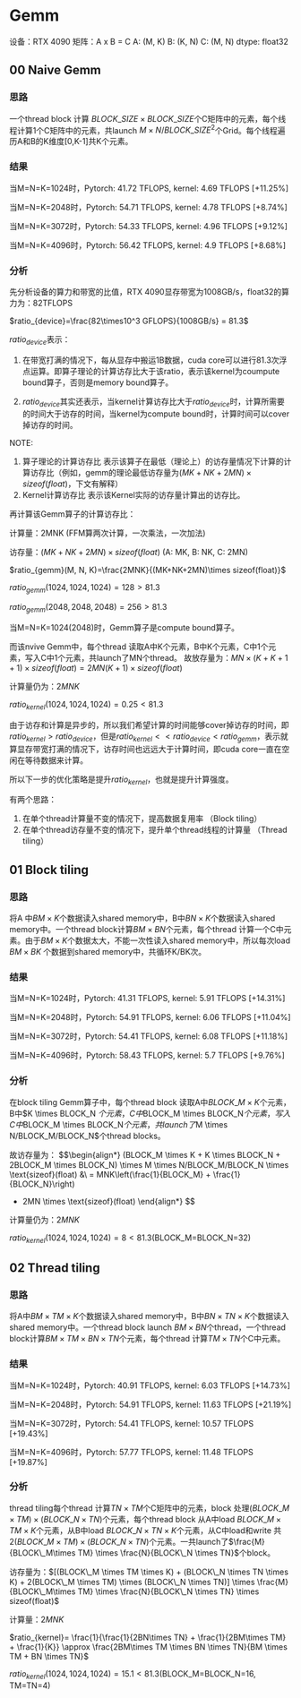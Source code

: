 # Gemm

设备：RTX 4090
矩阵：A x B = C 
A: (M, K)
B: (K, N)
C: (M, N)
dtype: float32
## 00 Naive Gemm

### 思路
一个thread block 计算 ${BLOCK\_SIZE \times BLOCK\_SIZE}$个C矩阵中的元素，每个线程计算1个C矩阵中的元素，共launch ${M\times N/ BLOCK\_SIZE^2}$个Grid。每个线程遍历A和B的K维度[0,K-1]共K个元素。

### 结果
当M=N=K=1024时，Pytorch: 41.72 TFLOPS, kernel: 4.69 TFLOPS [+11.25%]

当M=N=K=2048时，Pytorch: 54.71 TFLOPS, kernel: 4.78 TFLOPS [+8.74%]

当M=N=K=3072时，Pytorch: 54.33 TFLOPS, kernel: 4.96 TFLOPS [+9.12%]

当M=N=K=4096时，Pytorch: 56.42 TFLOPS, kernel: 4.9 TFLOPS [+8.68%]

### 分析
先分析设备的算力和带宽的比值，RTX 4090显存带宽为1008GB/s，float32的算力为：82TFLOPS

$ratio_{device}=\frac{82\times10^3 GFLOPS}{1008GB/s} = 81.3$

$ratio_{device}$表示：

1. 在带宽打满的情况下，每从显存中搬运1B数据，cuda core可以进行81.3次浮点运算。即算子理论的计算访存比大于该ratio，表示该kernel为coumpute bound算子，否则是memory bound算子。

2. $ratio_{device}$其实还表示，当kernel计算访存比大于$ratio_{device}$时，计算所需要的时间大于访存的时间，当kernel为compute bound时，计算时间可以cover掉访存的时间。

NOTE: 
1. 算子理论的计算访存比 表示该算子在最低（理论上）的访存量情况下计算的计算访存比（例如，gemm的理论最低访存量为$(MK + NK + 2MN)\times sizeof(float)$，下文有解释）
2. Kernel计算访存比 表示该Kernel实际的访存量计算出的访存比。

再计算该Gemm算子的计算访存比：

计算量：2MNK (FFM算两次计算，一次乘法，一次加法)

访存量：$(MK + NK + 2MN)\times sizeof(float)$ (A: MK, B: NK, C: 2MN)

$ratio_{gemm}(M, N, K)=\frac{2MNK}{(MK+NK+2MN)\times sizeof(float)}$

$ratio_{gemm}(1024,1024,1024)=128 > 81.3$

$ratio_{gemm}(2048,2048,2048)=256 > 81.3$

当M=N=K=1024(2048)时，Gemm算子是compute bound算子。

而该nvive Gemm中，每个thread 读取A中K个元素，B中K个元素，C中1个元素，写入C中1个元素，共launch了MN个thread。
故放存量为：$MN\times(K+K+1+1) \times sizeof(float)=2MN(K+1) \times sizeof(float)$

计算量仍为：$2MNK$

$ratio_{kernel}(1024, 1024, 1024) = 0.25 < 81.3$

由于访存和计算是异步的，所以我们希望计算的时间能够cover掉访存的时间，即$ratio_{kernel} > ratio_{device}$，但是$ratio_{kernel} << ratio_{device} < ratio_{gemm}$，表示就算显存带宽打满的情况下，访存时间也远远大于计算时间，即cuda core一直在空闲在等待数据来计算。

所以下一步的优化策略是提升$ratio_{kernel}$，也就是提升计算强度。

有两个思路：
1. 在单个thread计算量不变的情况下，提高数据复用率 （Block tiling）
2. 在单个thread访存量不变的情况下，提升单个thread线程的计算量 （Thread tiling）

## 01 Block tiling
### 思路
将A 中$BM \times K$个数据读入shared memory中，B中$BN \times K$个数据读入shared memory中。一个thread block计算$BM \times BN$个元素，每个thread 计算一个C中元素。由于$BM \times K$个数据太大，不能一次性读入shared memory中，所以每次load $BM \times BK$ 个数据到shared memory中，共循环K/BK次。

### 结果
当M=N=K=1024时，Pytorch: 41.31 TFLOPS, kernel: 5.91 TFLOPS [+14.31%]

当M=N=K=2048时，Pytorch: 54.91 TFLOPS, kernel: 6.06 TFLOPS [+11.04%]

当M=N=K=3072时，Pytorch: 54.41 TFLOPS, kernel: 6.08 TFLOPS [+11.18%]

当M=N=K=4096时，Pytorch: 58.43 TFLOPS, kernel: 5.7 TFLOPS [+9.76%]

### 分析
在block tiling Gemm算子中，每个thread block 读取A中$BLOCK\_M \times K$个元素，B中$K \times BLOCK\_N $个元素，C中$BLOCK\_M \times BLOCK\_N$个元素，写入C中$BLOCK\_M \times BLOCK\_N$个元素，共launch了$M \times N/BLOCK\_M/BLOCK\_N$个thread blocks。

故访存量为：
$$\begin{align*}
(BLOCK\_M \times K + K \times BLOCK\_N + 2BLOCK\_M \times BLOCK\_N) \times M \times N/BLOCK\_M/BLOCK\_N \times \text{sizeof}(float) &\\ = MNK\left(\frac{1}{BLOCK\_M} + \frac{1}{BLOCK\_N}\right) 
+ 2MN \times \text{sizeof}(float)
\end{align*}
$$

计算量仍为：$2MNK$

$ratio_{kernel}(1024, 1024, 1024) = 8 < 81.3$(BLOCK_M=BLOCK_N=32)

## 02 Thread tiling
### 思路
将A中$BM \times TM \times K$个数据读入shared memory中，B中$BN \times TN \times K$个数据读入shared memory中。一个thread block launch $BM \times BN$个thread，一个thread block计算$BM \times TM \times BN \times TN$个元素，每个thread 计算$TM \times TN$个C中元素。

### 结果
当M=N=K=1024时，Pytorch: 40.91 TFLOPS, kernel: 6.03 TFLOPS [+14.73%]

当M=N=K=2048时，Pytorch: 54.91 TFLOPS, kernel: 11.63 TFLOPS [+21.19%]

当M=N=K=3072时，Pytorch: 54.41 TFLOPS, kernel: 10.57 TFLOPS [+19.43%]

当M=N=K=4096时，Pytorch: 57.77 TFLOPS, kernel: 11.48 TFLOPS [+19.87%]

### 分析
thread tiling每个thread 计算$TN\times TM$个C矩阵中的元素，block 处理$(BLOCK\_M \times TM) \times (BLOCK\_N \times TN)$个元素，每个thread block 从A中load $BLOCK\_M \times TM \times K$个元素，从B中load $BLOCK\_N \times TN \times K$个元素，从C中load和write 共$2(BLOCK\_M \times TM) \times (BLOCK\_N \times TN)$个元素。一共launch了$\frac{M}{BLOCK\_M\times TM} \times \frac{N}{BLOCK\_N \times TN}$个block。

访存量为：$[(BLOCK\_M \times TM \times K) + (BLOCK\_N \times TN \times K) + 2(BLOCK\_M \times TM) \times (BLOCK\_N \times TN)] \times \frac{M}{BLOCK\_M\times TM} \times \frac{N}{BLOCK\_N \times TN} \times sizeof(float)$

计算量：$2MNK$

$ratio_{kernel}= \frac{1}{\frac{1}{2BN\times TN} + \frac{1}{2BM\times TM} + \frac{1}{K}} \approx \frac{2BM\times TM \times BN \times TN}{BM \times TM + BN \times TN}$

$ratio_{kernel}(1024, 1024, 1024) = 15.1 < 81.3$(BLOCK_M=BLOCK_N=16, TM=TN=4)